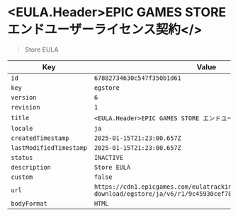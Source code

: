 # <EULA.Header>EPIC GAMES STORE エンドユーザーライセンス契約</>

> Store EULA

| Key | Value |
| --- | ----- |
| `id` | `67882734630c547f350b1d61` |
| `key` | `egstore` |
| `version` | `6` |
| `revision` | `1` |
| `title` | `<EULA.Header>EPIC GAMES STORE エンドユーザーライセンス契約</>` |
| `locale` | `ja` |
| `createdTimestamp` | `2025-01-15T21:23:00.657Z` |
| `lastModifiedTimestamp` | `2025-01-15T21:23:00.657Z` |
| `status` | `INACTIVE` |
| `description` | `Store EULA` |
| `custom` | `false` |
| `url` | `https://cdn1.epicgames.com/eulatracking-download/egstore/ja/v6/r1/9c45930cef7878fb6c93052692c7e7ea.pdf` |
| `bodyFormat` | `HTML` |
